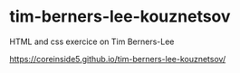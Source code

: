 # tim-berners-lee-kouznetsov
HTML and css exercice on Tim Berners-Lee

https://coreinside5.github.io/tim-berners-lee-kouznetsov/

